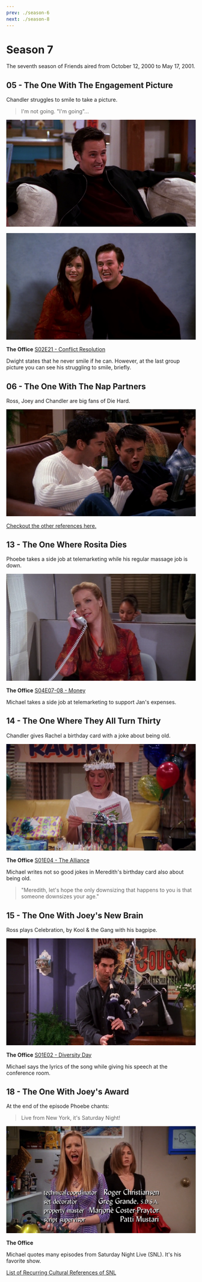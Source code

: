 ```yaml
---
prev: ./season-6
next: ./season-8
---
```


# Season 7

The seventh season of Friends aired from October 12, 2000 to May 17, 2001.

## 05 - The One With The Engagement Picture

Chandler struggles to smile to take a picture.

> I'm not going. "I'm going"...

![S07E05-01](./img/friends/S07E05-01.png)

![S07E05-02](./img/friends/S07E05-02.png)

**The Office** [S02E21 - Conflict Resolution](https://theoffice.fandom.com/wiki/Conflict_Resolution)

Dwight states that he never smile if he can. However, at the last
group picture you can see his struggling to smile, briefly.

## 06 - The One With The Nap Partners

Ross, Joey and Chandler are big fans of Die Hard.

![S07E06-01](./img/friends/S07E06-01.png)

[Checkout the other references here.](./season-4.md#_21-the-one-with-the-invitation)

## 13 - The One Where Rosita Dies

Phoebe takes a side job at telemarketing while his regular massage job is down.

![S07E13-01](./img/friends/S07E13-01.png)

**The Office** [S04E07-08 - Money](https://theoffice.fandom.com/wiki/Money)

Michael takes a side job at telemarketing to support Jan's expenses.

## 14 - The One Where They All Turn Thirty

Chandler gives Rachel a birthday card with a joke about being old.

![S07E14-01](./img/friends/S07E14-01.png)

**The Office** [S01E04 - The Alliance](https://theoffice.fandom.com/wiki/The_Alliance)

Michael writes not so good jokes in Meredith's birthday card also about being old.

>  "Meredith, let's hope the only downsizing that happens to you is that
> someone downsizes your age."

## 15 - The One With Joey's New Brain

Ross plays Celebration, by Kool & the Gang with his bagpipe.

![S07E15-01](./img/friends/S07E15-01.png)

**The Office** [S01E02 - Diversity Day](https://theoffice.fandom.com/wiki/Diversity_Day)

Michael says the lyrics of the song while giving his speech at the conference room.

## 18 - The One With Joey's Award

At the end of the episode Phoebe chants:

> Live from New York, it's Saturday Night!

![S07E18-01](./img/friends/S07E18-01.png)

**The Office**

Michael quotes many episodes from Saturday Night Live (SNL). It's his favorite show.

[List of Recurring Cultural References of SNL](https://theoffice.fandom.com/wiki/List_of_Recurring_Cultural_References#Saturday_Night_Live)
